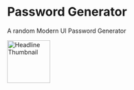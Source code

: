 # Password Generator

A random Modern UI Password Generator

<img src="/public/thumbnail.png" width="100px" alt="Headline Thumbnail">
